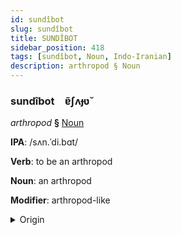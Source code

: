 ```yaml
---
id: sundîbot
slug: sundîbot
title: SUNDÎBOT
sidebar_position: 418
tags: [sundîbot, Noun, Indo-Iranian]
description: arthropod § Noun
---
```


### sundîbot&emsp;<span kind="abugida">ɐ̃ʃʌɟʋ̆</span>

*arthropod* **§** [Noun](../../tags/Noun)

**IPA**: /sʌn.ˈdi.bɑt/

**Verb**: to be an arthropod

**Noun**: an arthropod

**Modifier**: arthropod-like

<details>
    <summary>Origin</summary>
    Hindi संधिपाद sandhipād /sɐn.dʱi.pɑːd̪/<br/>
    <em>Indo-Iranian Language Family</em>
</details>